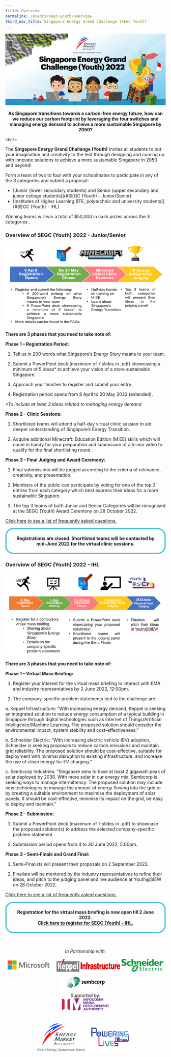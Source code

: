 ```yaml
---
title: Overview
permalink: /events/segc-youth/overview
third_nav_title: Singapore Energy Grand Challenge (SEGC Youth)
---
```

![Singapore Energy Grand Challenge (Youth) 2022](/images/events/segc/EMA-SingaporeEnergyGrandChallenge-Banner2022v2.png)
<p style="text-align: center; font-weight: bold;">
    As Singapore transitions towards a carbon-free energy future, how can we reduce our carbon footprint by leveraging the four switches and managing energy demand to achieve a more sustainable Singapore by 2050?
    
    <br/>
</p>

 
The **Singapore Energy Grand Challenge (Youth)** invites all students to put your imagination and creativity to the test through designing and coming up  with innovate solutions to achieve a more sustainable Singapore in 2050 and beyond!

Form a team of two to four with your schoolmates to participate in any of the 3 categories and submit a proposal:

* [Junior (lower secondary students) and Senior (upper secondary and junior college students)](#SEGC (Youth) - Junior/Senior)
* [Institutes of Higher Learning (ITE, polytechnic and university students)](#SEGC (Youth) - IHL)

Winning teams will win a total of $50,000 in cash prizes across the 3 categories .

<a id="SEGC (Youth) - Junior/Senior" href=""></a>
### Overview of SEGC (Youth) 2022 - Junior/Senior

<img alt="Overview, 8 April Registration Opens, by 20 May Submission, Mid June Virtual Clinic Sessions, End Oct Award Ceremony" style="width: 505px; height: 260px; max-width: 505px;" src="/images/events/segc/SEGC%202022%20JR_SR%20Overview_v4.PNG" />  


**There are 3 phases that you need to take note of:**  

**Phase 1 – Registration Period:**  

1. Tell us in 200 words what Singapore’s Energy Story means to your team.

2. Submit a PowerPoint deck (maximum of 7 slides in .pdf) showcasing a minimum of 5 ideas* to achieve your vision of a more sustainable Singapore.

3. Approach your teacher to register and submit your entry.

4. Registration period opens from 8 April to 20 May 2022 (extended).

_*To include at least 3 ideas related to managing energy demand_

**Phase 2 – Clinic Sessions:**  

1. Shortlisted teams will attend a half-day virtual clinic session to aid deeper understanding of Singapore’s Energy Transition.

2. Acquire additional Minecraft: Education Edition (M:EE) skills which will come in handy for your preparation and submission of a 5-min video to qualify for the final shortlisting round.

**Phase 3 – Final Judging and Award Ceremony:**  

1. Final submissions will be judged according to the criteria of relevance, creativity, and presentation. 

2. Members of the public can participate by voting for one of the top 3 entries from each category which best express their ideas for a more sustainable Singapore. 

3. The top 3 teams of both Junior and Senior Categories will be recognised at the SEGC (Youth) Award Ceremony on 28 October 2022.

<a href="/files/events/segc-youth/overview/Singapore%20Energy%20Grand%20Challenge%20(Junior%20and%20Senior)%202022%20FAQsv4.pdf" target="_blank">Click here to see a list of frequently asked questions.</a>

<div style="margin:auto; border: 4px solid; border-radius: 25px; padding: 20px 20px; border-color:#4EC4DD ">    
    <div style="text-align:center;">        
        <strong>
            Registrations are closed. Shortlisted teams will be contacted by mid-June 2022 for the virtual clinic sessions.
        </strong>
        <br>
    </div>
</div>  

<a id="SEGC (Youth) - IHL" href=""></a>
### Overview of SEGC (Youth) 2022 - IHL

<img alt="Overview for SEGC (Youth) 2022 IHL" style="width: 505px; height: 260px; max-width: 505px;" src="/images/events/segc/SEGC 2022 IHL Overview.PNG" />  


**There are 3 phases that you need to take note of:**  

**Phase 1 – Virtual Mass Briefing:**  

1. Register your interest for the virtual mass briefing to interact with EMA and industry representatives by 2 June 2022, 12:00pm.

2. The company-specific problem statements tied to the challenge are:

a. Keppel Infrastructure: “With increasing energy demand, Keppel is seeking an integrated solution to reduce energy consumption of a typical building in Singapore through digital technologies such as Internet of Things/Artificial Intelligence/Machine Learning. The proposed solution should consider the environmental impact, system stability and cost-effectiveness.”

b. Schneider Electric: “With increasing electric vehicle (EV) adoption, Schneider is seeking proposals to reduce carbon emissions and maintain grid reliability. The proposed solution should be cost-effective, suitable for deployment with minimal disruption to existing infrastructure, and increase the use of clean energy for EV charging.”

c. Sembcorp Industries: “Singapore aims to have at least 2 gigawatt-peak of solar deployed by 2030. With more solar in our energy mix, Sembcorp is seeking ways to manage intermittency. The proposed solution may include new technologies to manage the amount of energy flowing into the grid or by creating a suitable environment to maximise the deployment of solar panels. It should be cost-effective, minimise its impact on the grid, be easy to deploy and maintain.”

**Phase 2 – Submission:**  

1. Submit a PowerPoint deck (maximum of 7 slides in .pdf) to showcase the proposed solution(s) to address the selected company-specific problem statement. 

2. Submission period opens from 4 to 30 June 2022, 5:00pm.

**Phase 3 – Semi-Finals and Grand Final:**  

1. Semi-Finalists will present their proposals on 2 September 2022.

2. Finalists will be mentored by the industry representatives to refine their ideas, and pitch to the judging panel and live audience at Youth@SIEW on 28 October 2022.

<a href="/files/events/segc-youth/overview/Singapore Energy Grand Challenge (Youth) IHL 2022 FAQs.pdf" target="_blank">Click here to see a list of frequently asked questions.</a>

<div style="margin:auto; border: 4px solid; border-radius: 25px; padding: 20px 20px; border-color:#4EC4DD ">    
    <div style="text-align:center;">        
        <strong>
            Registration for the virtual mass briefing is now open till 2 June 2022. 
        <br>
            <a href="https://go.gov.sg/segc2022" target="_blank">Click here to register for SEGC (Youth) - IHL. </a>
        </strong>
        <br>
    </div>
</div>  


<br/>
<p style="text-align: center;">
    <br/>
    <span style="font-style: italic;">In Partnership with:</span>
    <br/>
    <img alt="Microsoft" style="width: 150px; height: 56px; max-width: 150px; display: inline-block;" src="/images/events/segc/microsoft-logo-png-transparent%20.png" />
<img alt="Keppel Infrastructure" style="width: 200px; height: 40px; max-width: 200px; display: inline-block;" src="/images/common/partner-logos/Keppel_infra_logo.jpg" />
<img alt="Schneider Electric" style="width: 132px;height: 40px; max-width: 132px; display: inline-block;" src="/images/common/partner-logos/schneider_logo.jpg" />
<img alt="Sembcorp Industries" style="width: 150px;height: 60px; max-width: 150px; display: inline-block;" src="/images/common/partner-logos/sembcorp_logo.png" />
    <br/>
    <span style="font-style: italic; text-align: center;">Supported by:</span>
    <br/>
    <img alt="Infocomm Media Development Authority" style="width: 150px; height: 39px; max-width: 150px; display: inline-block;" src="/images/events/segc/IMDA_Logo.jpg" />
    <br/>
    <br/>
    <br/>
    <img alt="Energy Market Authority" style="width: 150px; height: 88px; max-width: 150px; display: inline-block;" src="images/common/ema-logo.jpg" />
    <img alt="Powering Lives" style="width: 150px; height: 92px; max-width: 150px; display: inline-block;" src="images/common/ema-pl-logo.png" />


